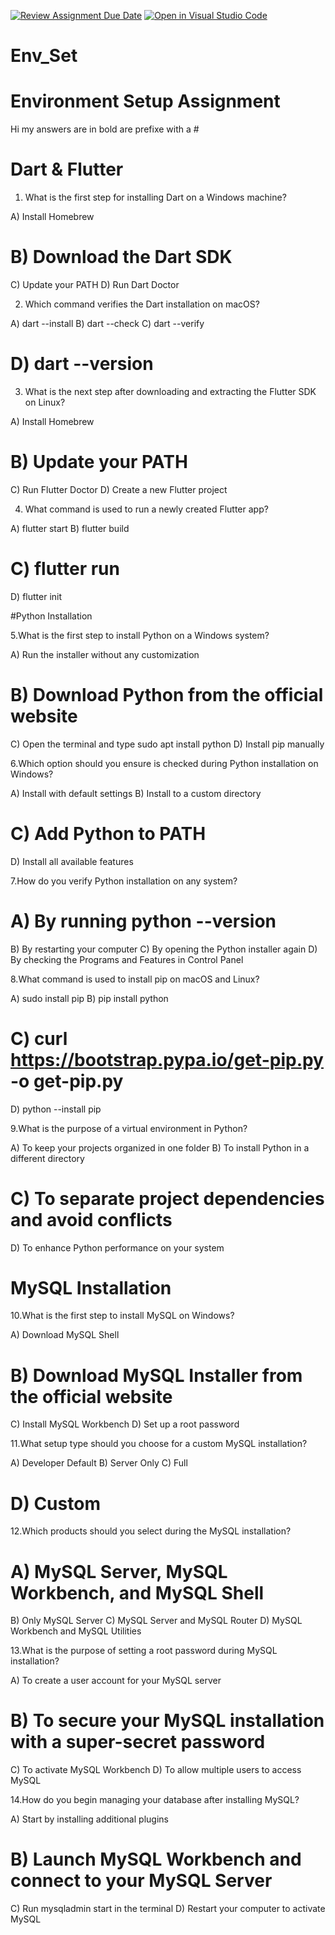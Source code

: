 [![Review Assignment Due Date](https://classroom.github.com/assets/deadline-readme-button-22041afd0340ce965d47ae6ef1cefeee28c7c493a6346c4f15d667ab976d596c.svg)](https://classroom.github.com/a/vnsr1XuU)
[![Open in Visual Studio Code](https://classroom.github.com/assets/open-in-vscode-2e0aaae1b6195c2367325f4f02e2d04e9abb55f0b24a779b69b11b9e10269abc.svg)](https://classroom.github.com/online_ide?assignment_repo_id=15629325&assignment_repo_type=AssignmentRepo)
# Env_Set

# Environment Setup Assignment

Hi my answers are in bold are prefixe with a #

# Dart & Flutter

1. What is the first step for installing Dart on a Windows machine?

  A) Install Homebrew
# B) Download the Dart SDK
  C) Update your PATH
  D) Run Dart Doctor


2. Which command verifies the Dart installation on macOS?

  A) dart --install
  B) dart --check
  C) dart --verify
# D) dart --version


3. What is the next step after downloading and extracting the Flutter SDK on Linux?

  A) Install Homebrew
# B) Update your PATH
  C) Run Flutter Doctor
  D) Create a new Flutter project


4. What command is used to run a newly created Flutter app?

  A) flutter start
  B) flutter build
# C) flutter run
  D) flutter init


#Python Installation

5.What is the first step to install Python on a Windows system?

  A) Run the installer without any customization
# B) Download Python from the official website
  C) Open the terminal and type sudo apt install python
  D) Install pip manually

6.Which option should you ensure is checked during Python installation on Windows?

  A) Install with default settings
  B) Install to a custom directory
# C) Add Python to PATH
  D) Install all available features

7.How do you verify Python installation on any system?

 # A) By running python --version
   B) By restarting your computer
   C) By opening the Python installer again
   D) By checking the Programs and Features in Control Panel

8.What command is used to install pip on macOS and Linux?

  A) sudo install pip
  B) pip install python
# C) curl https://bootstrap.pypa.io/get-pip.py -o get-pip.py
  D) python --install pip

9.What is the purpose of a virtual environment in Python?

  A) To keep your projects organized in one folder
  B) To install Python in a different directory
# C) To separate project dependencies and avoid conflicts
  D) To enhance Python performance on your system

# MySQL Installation

10.What is the first step to install MySQL on Windows?

  A) Download MySQL Shell
# B) Download MySQL Installer from the official website
  C) Install MySQL Workbench
  D) Set up a root password

11.What setup type should you choose for a custom MySQL installation?

  A) Developer Default
  B) Server Only
  C) Full
# D) Custom

12.Which products should you select during the MySQL installation?

# A) MySQL Server, MySQL Workbench, and MySQL Shell
  B) Only MySQL Server
  C) MySQL Server and MySQL Router
  D) MySQL Workbench and MySQL Utilities

13.What is the purpose of setting a root password during MySQL installation?

  A) To create a user account for your MySQL server
# B) To secure your MySQL installation with a super-secret password
  C) To activate MySQL Workbench
  D) To allow multiple users to access MySQL

14.How do you begin managing your database after installing MySQL?

  A) Start by installing additional plugins
# B) Launch MySQL Workbench and connect to your MySQL Server
  C) Run mysqladmin start in the terminal
D) Restart your computer to activate MySQL
